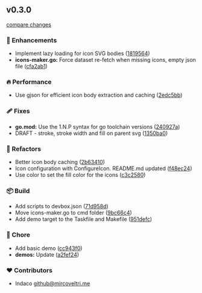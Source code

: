 ## v0.3.0

[compare changes](https://github.com/indaco/templheroicons/compare/v0.2.0...v0.3.0)

### 🚀 Enhancements

- Implement lazy loading for icon SVG bodies ([1819564](https://github.com/indaco/templheroicons/commit/1819564))
- **icons-maker.go:** Force dataset re-fetch when missing icons, empty json file ([cfa2ab1](https://github.com/indaco/templheroicons/commit/cfa2ab1))

### 🔥 Performance

- Use gjson for efficient icon body extraction and caching ([2edc5bb](https://github.com/indaco/templheroicons/commit/2edc5bb))

### 🩹 Fixes

- **go.mod:** Use the 1.N.P syntax for go toolchain versions ([240927a](https://github.com/indaco/templheroicons/commit/240927a))
- DRAFT - stroke, stroke width and fill on parent svg ([1350ba0](https://github.com/indaco/templheroicons/commit/1350ba0))

### 💅 Refactors

- Better icon body caching ([2b63410](https://github.com/indaco/templheroicons/commit/2b63410))
- Icon configuration with ConfigureIcon. README.md updated ([f48ec24](https://github.com/indaco/templheroicons/commit/f48ec24))
- Use color to set the fill color for the icons ([c3c2580](https://github.com/indaco/templheroicons/commit/c3c2580))

### 📦 Build

- Add scripts to devbox.json ([71d958d](https://github.com/indaco/templheroicons/commit/71d958d))
- Move icons-maker.go to cmd folder ([9bc66c4](https://github.com/indaco/templheroicons/commit/9bc66c4))
- Add demo target to the Taskfile and Makefile ([951defc](https://github.com/indaco/templheroicons/commit/951defc))

### 🏡 Chore

- Add basic demo ([cc943f0](https://github.com/indaco/templheroicons/commit/cc943f0))
- **demos:** Update ([a2fef24](https://github.com/indaco/templheroicons/commit/a2fef24))

### ❤️ Contributors

- Indaco <github@mircoveltri.me>

